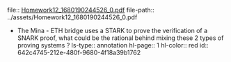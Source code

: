 file:: [Homework12_1680190244526_0.pdf](../assets/Homework12_1680190244526_0.pdf)
file-path:: ../assets/Homework12_1680190244526_0.pdf

- The Mina - ETH bridge uses a STARK to prove the verification of a SNARK proof, what could be the rational behind mixing these 2 types of proving systems ?
  ls-type:: annotation
  hl-page:: 1
  hl-color:: red
  id:: 642c4745-212e-480f-9680-4f18a39b1762